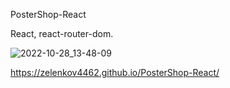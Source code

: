 PosterShop-React

React, react-router-dom.

![2022-10-28_13-48-09](https://user-images.githubusercontent.com/101303690/198521669-f9178f7c-714c-433b-858c-5320a5e7b29e.png)

https://zelenkov4462.github.io/PosterShop-React/
